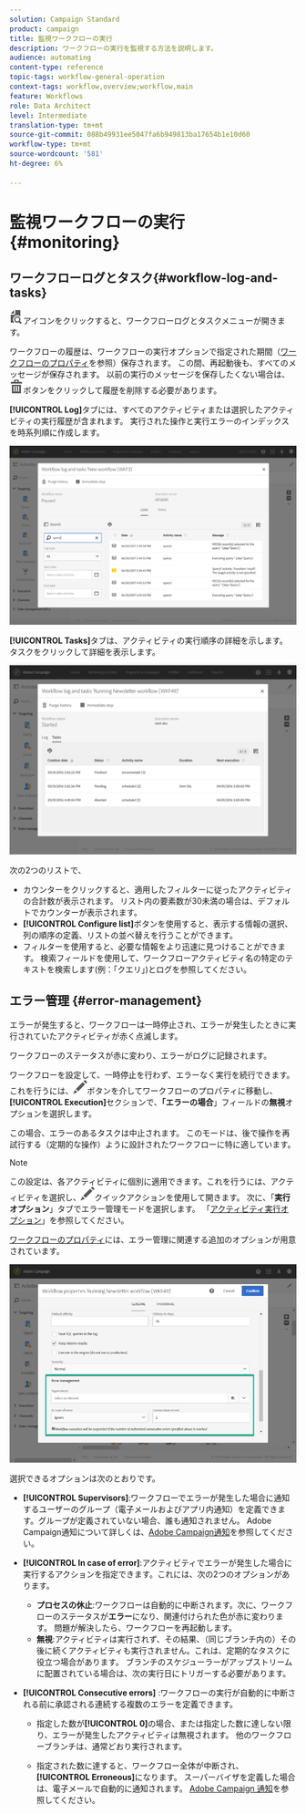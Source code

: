 ```yaml
---
solution: Campaign Standard
product: campaign
title: 監視ワークフローの実行
description: ワークフローの実行を監視する方法を説明します。
audience: automating
content-type: reference
topic-tags: workflow-general-operation
context-tags: workflow,overview;workflow,main
feature: Workflows
role: Data Architect
level: Intermediate
translation-type: tm+mt
source-git-commit: 088b49931ee5047fa6b949813ba17654b1e10d60
workflow-type: tm+mt
source-wordcount: '581'
ht-degree: 6%

---
```



# 監視ワークフローの実行 {#monitoring}

## ワークフローログとタスク{#workflow-log-and-tasks}

![](assets/printpreview_darkgrey-24px.png)アイコンをクリックすると、ワークフローログとタスクメニューが開きます。

ワークフローの履歴は、ワークフローの実行オプションで指定された期間（[ワークフローのプロパティ](../../automating/using/managing-execution-options.md)を参照）保存されます。 この間、再起動後も、すべてのメッセージが保存されます。 以前の実行のメッセージを保存したくない場合は、![](assets/delete_darkgrey-24px.png)ボタンをクリックして履歴を削除する必要があります。

**[!UICONTROL Log]**&#x200B;タブには、すべてのアクティビティまたは選択したアクティビティの実行履歴が含まれます。 実行された操作と実行エラーのインデックスを時系列順に作成します。

![](assets/wkf_execution_4.png)

**[!UICONTROL Tasks]**&#x200B;タブは、アクティビティの実行順序の詳細を示します。 タスクをクリックして詳細を表示します。

![](assets/wkf_execution_5.png)

次の2つのリストで、

* カウンターをクリックすると、適用したフィルターに従ったアクティビティの合計数が表示されます。 リスト内の要素数が30未満の場合は、デフォルトでカウンターが表示されます。
* **[!UICONTROL Configure list]**&#x200B;ボタンを使用すると、表示する情報の選択、列の順序の定義、リストの並べ替えを行うことができます。
* フィルターを使用すると、必要な情報をより迅速に見つけることができます。 検索フィールドを使用して、ワークフローアクティビティ名の特定のテキストを検索します(例：「クエリ」)とログを参照してください。

## エラー管理 {#error-management}

エラーが発生すると、ワークフローは一時停止され、エラーが発生したときに実行されていたアクティビティが赤く点滅します。

ワークフローのステータスが赤に変わり、エラーがログに記録されます。

ワークフローを設定して、一時停止を行わず、エラーなく実行を続行できます。 これを行うには、![](assets/edit_darkgrey-24px.png)ボタンを介してワークフローのプロパティに移動し、**[!UICONTROL Execution]**&#x200B;セクションで、**「エラーの場合**」フィールドの&#x200B;**無視**&#x200B;オプションを選択します。

この場合、エラーのあるタスクは中止されます。 このモードは、後で操作を再試行する（定期的な操作）ように設計されたワークフローに特に適しています。

>[!NOTE]
>
>この設定は、各アクティビティに個別に適用できます。これを行うには、アクティビティを選択し、![](assets/edit_darkgrey-24px.png)クイックアクションを使用して開きます。 次に、「**実行オプション**」タブでエラー管理モードを選択します。 「[アクティビティ実行オプション](../../automating/using/activity-properties.md)」を参照してください。

[ワークフローのプロパティ](../../automating/using/managing-execution-options.md)には、エラー管理に関連する追加のオプションが用意されています。

![](assets/wkf_execution_error.png)

選択できるオプションは次のとおりです。

* **[!UICONTROL Supervisors]**:ワークフローでエラーが発生した場合に通知するユーザーのグループ（電子メールおよびアプリ内通知）を定義できます。グループが定義されていない場合、誰も通知されません。 Adobe Campaign通知について詳しくは、[Adobe Campaign通知](../../administration/using/sending-internal-notifications.md)を参照してください。

* **[!UICONTROL In case of error]**:アクティビティでエラーが発生した場合に実行するアクションを指定できます。これには、次の2つのオプションがあります。

   * **プロセスの休止**:ワークフローは自動的に中断されます。次に、ワークフローのステータスが&#x200B;**エラー**&#x200B;になり、関連付けられた色が赤に変わります。 問題が解決したら、ワークフローを再起動します。
   * **無視**:アクティビティは実行されず、その結果、（同じブランチ内の）その後に続くアクティビティも実行されません。これは、定期的なタスクに役立つ場合があります。 ブランチのスケジューラーがアップストリームに配置されている場合は、次の実行日にトリガーする必要があります。

* **[!UICONTROL Consecutive errors]** :ワークフローの実行が自動的に中断される前に承認される連続する複数のエラーを定義できます。

   * 指定した数が&#x200B;**[!UICONTROL 0]**&#x200B;の場合、または指定した数に達しない限り、エラーが発生したアクティビティは無視されます。 他のワークフローブランチは、通常どおり実行されます。

   * 指定された数に達すると、ワークフロー全体が中断され、**[!UICONTROL Erroneous]**&#x200B;になります。 スーパーバイザを定義した場合は、電子メールで自動的に通知されます。  [Adobe Campaign 通知](../../administration/using/sending-internal-notifications.md)を参照してください。
